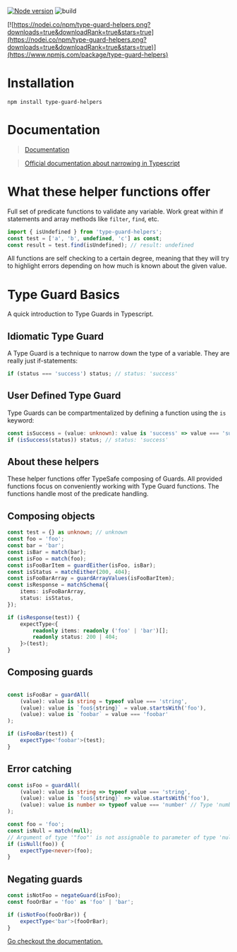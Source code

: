 [![Node version](https://img.shields.io/node/v/type-guard-helpers.svg?style=flat)](http://nodejs.org/download/)
![build](https://github.com/nicobrinkkemper/type-guard-helpers/actions/workflows/node.js.yml/badge.svg)

[![https://nodei.co/npm/type-guard-helpers.png?downloads=true&downloadRank=true&stars=true](https://nodei.co/npm/type-guard-helpers.png?downloads=true&downloadRank=true&stars=true)](https://www.npmjs.com/package/type-guard-helpers)

# Installation

```
npm install type-guard-helpers
```

# Documentation

> [Documentation](https://nicobrinkkemper.github.io/type-guard-helpers/)

> [Official documentation about narrowing in Typescript](https://www.typescriptlang.org/docs/handbook/2/narrowing.html)

# What these helper functions offer

Full set of predicate functions to validate any variable. Work great within if statements and array methods like `filter`, `find`, etc.

```ts
import { isUndefined } from 'type-guard-helpers';
const test = ['a', 'b', undefined, 'c'] as const;
const result = test.find(isUndefined); // result: undefined
```

All functions are self checking to a certain degree, meaning that they will try to highlight errors depending on how much is known about the given value.

# Type Guard Basics

A quick introduction to Type Guards in Typescript.

## Idiomatic Type Guard

A Type Guard is a technique to narrow down the type of a variable.
They are really just if-statements:

```ts
if (status === 'success') status; // status: 'success'
```

## User Defined Type Guard

Type Guards can be compartmentalized by defining a function using the `is` keyword:

```ts
const isSuccess = (value: unknown): value is 'success' => value === 'success';
if (isSuccess(status)) status; // status: 'success'
```

## About these helpers

These helper functions offer TypeSafe composing of Guards. All provided functions focus on conveniently working with Type Guard functions.
The functions handle most of the predicate handling.

## Composing objects

```ts
const test = {} as unknown; // unknown
const foo = 'foo';
const bar = 'bar';
const isBar = match(bar);
const isFoo = match(foo);
const isFooBarItem = guardEither(isFoo, isBar);
const isStatus = matchEither(200, 404);
const isFooBarArray = guardArrayValues(isFooBarItem);
const isResponse = matchSchema({
	items: isFooBarArray,
	status: isStatus,
});

if (isResponse(test)) {
	expectType<{
		readonly items: readonly ('foo' | 'bar')[];
		readonly status: 200 | 404;
	}>(test);
}
```

## Composing guards

```ts

const isFooBar = guardAll(
	(value): value is string = typeof value === 'string',
	(value): value is `foo${string}` = value.startsWith('foo'),
	(value): value is `foobar` = value === 'foobar'
);

if (isFooBar(test)) {
	expectType<'foobar'>(test);
}
```

## Error catching

```ts
const isFoo = guardAll(
	(value): value is string => typeof value === 'string',
	(value): value is `foo${string}` => value.startsWith('foo'),
	(value): value is number => typeof value === 'number' // Type 'number' is not assignable to type '`foo${string}`'
);
```

```ts
const foo = 'foo';
const isNull = match(null);
// Argument of type '"foo"' is not assignable to parameter of type 'null'.
if (isNull(foo)) {
	expectType<never>(foo);
}
```

## Negating guards

```ts
const isNotFoo = negateGuard(isFoo);
const fooOrBar = 'foo' as 'foo' | 'bar';

if (isNotFoo(fooOrBar)) {
	expectType<'bar'>(fooOrBar);
}
```

[Go checkout the documentation.](https://nicobrinkkemper.github.io/type-guard-helpers/)
